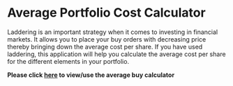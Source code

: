 
# Average Portfolio Cost Calculator

Laddering is an important strategy when it comes to investing in financial markets.
It allows you to place your buy orders with decreasing price thereby bringing down the average cost per share. 
If you have used laddering, this application will help you calculate the average cost per share for
the different elements in your portfolio.


**Please click [here](https://share.streamlit.io/hussam95/stock_avg_buy_price_calculator/main/app.py) to view/use the average buy calculator**
